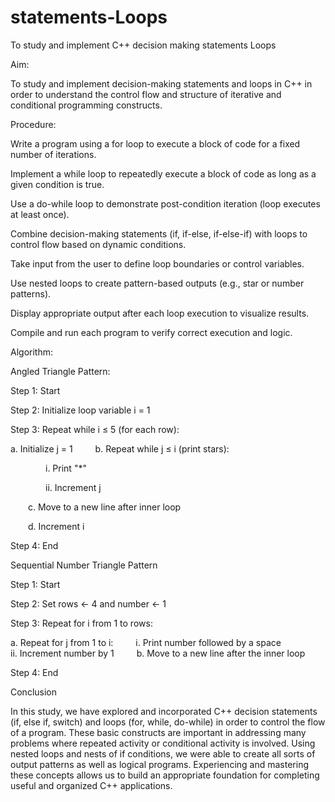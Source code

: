 # statements-Loops

To study and implement C++ decision making statements Loops

Aim:

To study and implement decision-making statements and loops in C++ in order to understand the control flow and structure of iterative and conditional programming constructs.

Procedure:

Write a program using a for loop to execute a block of code for a fixed number of iterations.

Implement a while loop to repeatedly execute a block of code as long as a given condition is true.

Use a do-while loop to demonstrate post-condition iteration (loop executes at least once).

Combine decision-making statements (if, if-else, if-else-if) with loops to control flow based on dynamic conditions.

Take input from the user to define loop boundaries or control variables.

Use nested loops to create pattern-based outputs (e.g., star or number patterns).

Display appropriate output after each loop execution to visualize results.

Compile and run each program to verify correct execution and logic.


Algorithm:

Angled Triangle Pattern:


Step 1: Start

Step 2: Initialize loop variable i = 1

Step 3: Repeat while i ≤ 5 (for each row):

  a. Initialize j = 1
  
  b. Repeat while j ≤ i (print stars):
  
    i. Print "*"
    
    ii. Increment j
    
  c. Move to a new line after inner loop
  
  d. Increment i
  
Step 4: End


Sequential Number Triangle Pattern


Step 1: Start

Step 2: Set rows ← 4 and number ← 1

Step 3: Repeat for i from 1 to rows:

  a. Repeat for j from 1 to i:
  
    i. Print number followed by a space
    
    ii. Increment number by 1
  
  b. Move to a new line after the inner loop

Step 4: End

Conclusion

In this study, we have explored and incorporated C++ decision statements (if, else if, switch) and loops (for, while, do-while) in order to control the flow of a program. These basic constructs are important in addressing many problems where repeated activity or conditional activity is involved. Using nested loops and nests of if conditions, we were able to create all sorts of output patterns as well as logical programs. Experiencing and mastering these concepts allows us to build an appropriate foundation for completing useful and organized C++ applications.
